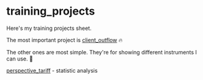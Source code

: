 # training_projects

Here's my training projects sheet.

The most important project is [client_outflow](https://github.com/ssensse/training_projects/tree/main/client_outlow) 🔥

The other ones are most simple. They're for showing different instruments I can use. 🔧

[perspective_tariff](https://github.com/ssensse/training_projects/tree/main/perspective_tariff) - statistic analysis
